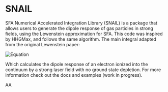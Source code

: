 # SNAIL
SFA Numerical Accelerated Integration Library (SNAIL) is a package that allows users to generate the dipole response of gas particles in strong fields, using the Lewenstein approximation for SFA.
This code was inspired by HHGMax, and follows the same algorithm. The main integral adapted from the original Lewenstein paper:

![Equation](https://latex.codecogs.com/svg.image?\inline&space;{\color{white}d(t)=-i\cdot&space;e_x\int_{0}^{\tau_{max}}d\tau\;\omega(\tau)\cdot\left(\frac{\pi}{\epsilon&plus;i\tau/2}\right)^{3/2}\cdot[\mathbf{E}(t)\cdot\mathbf{D}(\mathbf{p}_s(t,\tau)-\mathbf{A}(t-\tau))]\times&space;exp(-iS_s(t,\tau))\cdot\mathbf{D^*}(\mathbf{p}_s(t,\tau)-\mathbf{A}(t))&plus;c.c.})

Which calculates the dipole response of an electron ionized into the continuum by a strong laser field with no ground state depletion. For more information check out the docs and examples (work in progress).

AA
